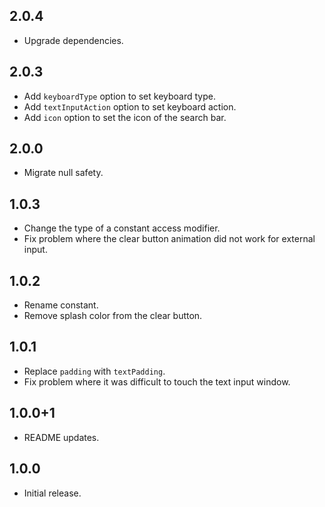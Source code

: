 ## 2.0.4

* Upgrade dependencies.

## 2.0.3

* Add `keyboardType` option to set keyboard type.
* Add `textInputAction` option to set keyboard action.
* Add `icon` option to set the icon of the search bar.

## 2.0.0

* Migrate null safety.

## 1.0.3

* Change the type of a constant access modifier.
* Fix problem where the clear button animation did not work for external input.

## 1.0.2

* Rename constant.
* Remove splash color from the clear button.

## 1.0.1

* Replace `padding` with `textPadding`.
* Fix problem where it was difficult to touch the text input window.

## 1.0.0+1

* README updates.

## 1.0.0

* Initial release.